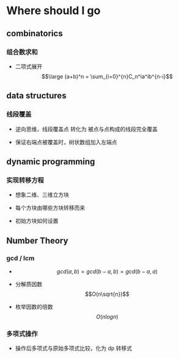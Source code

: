 # Where should I go

## combinatorics

### 组合数求和

- 二项式展开 $$\large (a+b)^n = \sum_{i=0}^{n}C_n^ia^ib^{n-i}$$

## data structures

### 线段覆盖

- 逆向思维，线段覆盖点 转化为 被点与点构成的线段完全覆盖

- 保证右端点被覆盖时，树状数组加入左端点

## dynamic programming

### 实现转移方程

- 想象二维、三维立方块

- 每个方块由哪些方块转移而来

- 初始方块如何设置

## Number Theory

### gcd / lcm

- $$gcd(a, b) = gcd(b-a, b) = gcd(b-a, a)$$

- 分解质因数 $$O(n\sqrt{n})$$

- 枚举因数的倍数 $$O(nlogn)$$

### 多项式操作

- 操作后多项式与原始多项式比较，化为 dp 转移式
